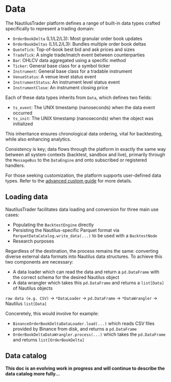 # Data

The NautilusTrader platform defines a range of built-in data types crafted specifically to represent 
a trading domain:

- `OrderBookDelta` (L1/L2/L3): Most granular order book updates
- `OrderBookDeltas` (L1/L2/L3): Bundles multiple order book deltas
- `QuoteTick`: Top-of-book best bid and ask prices and sizes
- `TradeTick`: A single trade/match event between counterparties
- `Bar`: OHLCV data aggregated using a specific method
- `Ticker`: General base class for a symbol ticker
- `Instrument`: General base class for a tradable instrument
- `VenueStatus`: A venue level status event
- `InstrumentStatus`: An instrument level status event
- `InstrumentClose`: An instrument closing price

Each of these data types inherits from `Data`, which defines two fields:
- `ts_event`: The UNIX timestamp (nanoseconds) when the data event occurred
- `ts_init`: The UNIX timestamp (nanoseconds) when the object was initialized

This inheritance ensures chronological data ordering, vital for backtesting, while also enhancing analytics.

Consistency is key; data flows through the platform in exactly the same way between all system contexts (backtest, sandbox and live),
primarily through the `MessageBus` to the `DataEngine` and onto subscribed or registered handlers.

For those seeking customization, the platform supports user-defined data types. Refer to the [advanced custom guide](/docs/concepts/advanced/custom_data.md) for more details.

## Loading data

NautilusTrader facilitates data loading and conversion for three main use cases:
- Populating the `BacktestEngine` directly
- Persisting the Nautilus-specific Parquet format via `ParquetDataCatalog.write_data(...)` to be used with a `BacktestNode`
- Research purposes

Regardless of the destination, the process remains the same: converting diverse external data formats into Nautilus data structures.
To achieve this two components are necessary:
- A data loader which can read the data and return a `pd.DataFrame` with the correct schema for the desired Nautilus object
- A data wrangler which takes this `pd.DataFrame` and returns a `list[Data]` of Nautilus objects

`raw data (e.g. CSV)` -> `*DataLoader` -> `pd.DataFrame` -> `*DataWrangler` -> Nautilus `list[Data]`

Conceretely, this would involve for example:
- `BinanceOrderBookDeltaDataLoader.load(...)` which reads CSV files provided by Binance from disk, and returns a `pd.DataFrame`
- `OrderBookDeltaDataWrangler.process(...)` which takes the `pd.DataFrame` and returns `list[OrderBookDelta]`

## Data catalog

**This doc is an evolving work in progress and will continue to describe the data catalog more fully...**
